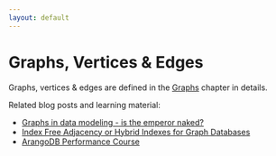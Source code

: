 ```yaml
---
layout: default
---
```

Graphs, Vertices & Edges
========================

Graphs, vertices & edges are defined in the [Graphs](../Graphs/README.md) chapter in details.

Related blog posts and learning material:

- [Graphs in data modeling - is the emperor naked?](https://medium.com/@neunhoef/graphs-in-data-modeling-is-the-emperor-naked-2e65e2744413#.x0a5z66ji)
- [Index Free Adjacency or Hybrid Indexes for Graph Databases](https://www.arangodb.com/2016/04/index-free-adjacency-hybrid-indexes-graph-databases/)
- [ArangoDB Performance Course](https://www.arangodb.com/arangodb-performance-course/)
